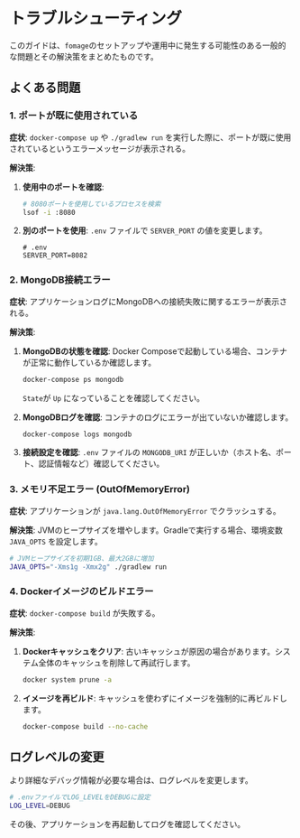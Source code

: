 # トラブルシューティング

このガイドは、`fomage`のセットアップや運用中に発生する可能性のある一般的な問題とその解決策をまとめたものです。

## よくある問題

### 1. ポートが既に使用されている

**症状**: `docker-compose up` や `./gradlew run` を実行した際に、ポートが既に使用されているというエラーメッセージが表示される。

**解決策**:
1.  **使用中のポートを確認**:
    ```bash
    # 8080ポートを使用しているプロセスを検索
    lsof -i :8080
    ```
2.  **別のポートを使用**:
    `.env` ファイルで `SERVER_PORT` の値を変更します。
    ```dotenv
    # .env
    SERVER_PORT=8082
    ```

### 2. MongoDB接続エラー

**症状**: アプリケーションログにMongoDBへの接続失敗に関するエラーが表示される。

**解決策**:
1.  **MongoDBの状態を確認**:
    Docker Composeで起動している場合、コンテナが正常に動作しているか確認します。
    ```bash
    docker-compose ps mongodb
    ```
    `State`が `Up` になっていることを確認してください。

2.  **MongoDBログを確認**:
    コンテナのログにエラーが出ていないか確認します。
    ```bash
    docker-compose logs mongodb
    ```

3.  **接続設定を確認**:
    `.env` ファイルの `MONGODB_URI` が正しいか（ホスト名、ポート、認証情報など）確認してください。

### 3. メモリ不足エラー (OutOfMemoryError)

**症状**: アプリケーションが `java.lang.OutOfMemoryError` でクラッシュする。

**解決策**:
JVMのヒープサイズを増やします。Gradleで実行する場合、環境変数 `JAVA_OPTS` を設定します。
```bash
# JVMヒープサイズを初期1GB、最大2GBに増加
JAVA_OPTS="-Xms1g -Xmx2g" ./gradlew run
```

### 4. Dockerイメージのビルドエラー

**症状**: `docker-compose build` が失敗する。

**解決策**:
1.  **Dockerキャッシュをクリア**:
    古いキャッシュが原因の場合があります。システム全体のキャッシュを削除して再試行します。
    ```bash
    docker system prune -a
    ```
2.  **イメージを再ビルド**:
    キャッシュを使わずにイメージを強制的に再ビルドします。
    ```bash
    docker-compose build --no-cache
    ```

## ログレベルの変更

より詳細なデバッグ情報が必要な場合は、ログレベルを変更します。

```bash
# .envファイルでLOG_LEVELをDEBUGに設定
LOG_LEVEL=DEBUG
```

その後、アプリケーションを再起動してログを確認してください。 